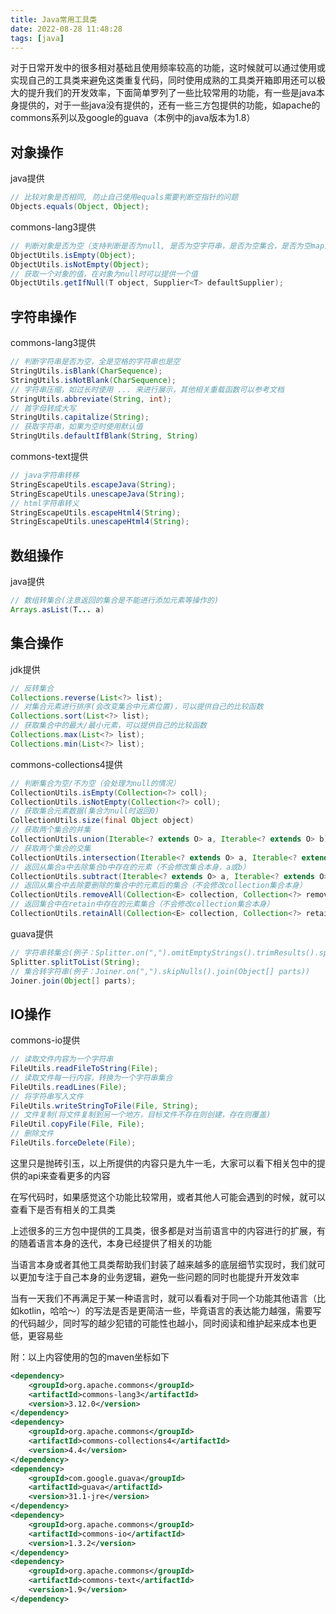 ```yaml
---
title: Java常用工具类
date: 2022-08-28 11:48:28
tags: [java]
---
```


对于日常开发中的很多相对基础且使用频率较高的功能，这时候就可以通过使用或实现自己的工具类来避免这类重复代码，同时使用成熟的工具类开箱即用还可以极大的提升我们的开发效率，下面简单罗列了一些比较常用的功能，有一些是java本身提供的，对于一些java没有提供的，还有一些三方包提供的功能，如apache的commons系列以及google的guava（本例中的java版本为1.8）

<!-- more -->

## 对象操作

java提供

```java
// 比较对象是否相同, 防止自己使用equals需要判断空指针的问题
Objects.equals(Object, Object);
```

commons-lang3提供

```java
// 判断对象是否为空（支持判断是否为null, 是否为空字符串，是否为空集合，是否为空map）
ObjectUtils.isEmpty(Object);
ObjectUtils.isNotEmpty(Object);
// 获取一个对象的值，在对象为null时可以提供一个值
ObjectUtils.getIfNull(T object, Supplier<T> defaultSupplier);
```

## 字符串操作

commons-lang3提供

```java
// 判断字符串是否为空，全是空格的字符串也是空
StringUtils.isBlank(CharSequence);
StringUtils.isNotBlank(CharSequence);
// 字符串压缩，如过长时使用 ... 来进行展示，其他相关重载函数可以参考文档
StringUtils.abbreviate(String, int);
// 首字母转成大写
StringUtils.capitalize(String);
// 获取字符串，如果为空时使用默认值
StringUtils.defaultIfBlank(String, String)
```

commons-text提供

```java
// java字符串转移
StringEscapeUtils.escapeJava(String);
StringEscapeUtils.unescapeJava(String);
// html字符串转义
StringEscapeUtils.escapeHtml4(String);
StringEscapeUtils.unescapeHtml4(String);
```

## 数组操作

java提供

```java
// 数组转集合(注意返回的集合是不能进行添加元素等操作的)
Arrays.asList(T... a)
```

## 集合操作

jdk提供

```java
// 反转集合
Collections.reverse(List<?> list);
// 对集合元素进行排序(会改变集合中元素位置)，可以提供自己的比较函数
Collections.sort(List<?> list);
// 获取集合中的最大/最小元素，可以提供自己的比较函数
Collections.max(List<?> list);
Collections.min(List<?> list);
```

commons-collections4提供

```java
// 判断集合为空/不为空（会处理为null的情况）
CollectionUtils.isEmpty(Collection<?> coll);
CollectionUtils.isNotEmpty(Collection<?> coll);
// 获取集合元素数据(集合为null时返回0)
CollectionUtils.size(final Object object)
// 获取两个集合的并集
CollectionUtils.union(Iterable<? extends O> a, Iterable<? extends O> b);
// 获取两个集合的交集
CollectionUtils.intersection(Iterable<? extends O> a, Iterable<? extends O> b);
// 返回从集合a中去除集合b中存在的元素（不会修改集合本身，a或b）
CollectionUtils.subtract(Iterable<? extends O> a, Iterable<? extends O> b);
// 返回从集合中去除要删除的集合中的元素后的集合（不会修改collection集合本身）
CollectionUtils.removeAll(Collection<E> collection, Collection<?> remove);
// 返回集合中在retain中存在的元素集合（不会修改collection集合本身）
CollectionUtils.retainAll(Collection<E> collection, Collection<?> retain);
```

guava提供

```java
// 字符串转集合(例子：Splitter.on(",").omitEmptyStrings().trimResults().splitToList(String)
Splitter.splitToList(String);
// 集合转字符串(例子：Joiner.on(",").skipNulls().join(Object[] parts))
Joiner.join(Object[] parts);
```

## IO操作

commons-io提供

```java
// 读取文件内容为一个字符串
FileUtils.readFileToString(File);
// 读取文件每一行内容，转换为一个字符串集合
FileUtils.readLines(File);
// 将字符串写入文件
FileUtils.writeStringToFile(File, String);
// 文件复制(将文件复制到另一个地方，目标文件不存在则创建，存在则覆盖)
FileUtil.copyFile(File, File);
// 删除文件
FileUtils.forceDelete(File);
```



这里只是抛砖引玉，以上所提供的内容只是九牛一毛，大家可以看下相关包中的提供的api来查看更多的内容

在写代码时，如果感觉这个功能比较常用，或者其他人可能会遇到的时候，就可以查看下是否有相关的工具类

上述很多的三方包中提供的工具类，很多都是对当前语言中的内容进行的扩展，有的随着语言本身的迭代，本身已经提供了相关的功能

当语言本身或者其他工具类帮助我们封装了越来越多的底层细节实现时，我们就可以更加专注于自己本身的业务逻辑，避免一些问题的同时也能提升开发效率

当有一天我们不再满足于某一种语言时，就可以看看对于同一个功能其他语言（比如kotlin，哈哈～）的写法是否是更简洁一些，毕竟语言的表达能力越强，需要写的代码越少，同时写的越少犯错的可能性也越小，同时阅读和维护起来成本也更低，更容易些



附：以上内容使用的包的maven坐标如下

```xml
<dependency>
    <groupId>org.apache.commons</groupId>
    <artifactId>commons-lang3</artifactId>
    <version>3.12.0</version>
</dependency>
<dependency>
    <groupId>org.apache.commons</groupId>
    <artifactId>commons-collections4</artifactId>
    <version>4.4</version>
</dependency>
<dependency>
    <groupId>com.google.guava</groupId>
    <artifactId>guava</artifactId>
    <version>31.1-jre</version>
</dependency>
<dependency>
    <groupId>org.apache.commons</groupId>
    <artifactId>commons-io</artifactId>
    <version>1.3.2</version>
</dependency>
<dependency>
    <groupId>org.apache.commons</groupId>
    <artifactId>commons-text</artifactId>
    <version>1.9</version>
</dependency>
```

